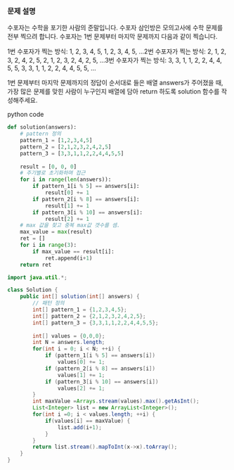 ### **문제 설명**

수포자는 수학을 포기한 사람의 준말입니다. 수포자 삼인방은 모의고사에 수학 문제를 전부 찍으려 합니다. 수포자는 1번 문제부터 마지막 문제까지 다음과 같이 찍습니다.

1번 수포자가 찍는 방식: 1, 2, 3, 4, 5, 1, 2, 3, 4, 5, ...2번 수포자가 찍는 방식: 2, 1, 2, 3, 2, 4, 2, 5, 2, 1, 2, 3, 2, 4, 2, 5, ...3번 수포자가 찍는 방식: 3, 3, 1, 1, 2, 2, 4, 4, 5, 5, 3, 3, 1, 1, 2, 2, 4, 4, 5, 5, ...

1번 문제부터 마지막 문제까지의 정답이 순서대로 들은 배열 answers가 주어졌을 때, 가장 많은 문제를 맞힌 사람이 누구인지 배열에 담아 return 하도록 solution 함수를 작성해주세요.

python code
```python
def solution(answers):
    # pattern 정의
    pattern_1 = [1,2,3,4,5]
    pattern_2 = [2,1,2,3,2,4,2,5]
    pattern_3 = [3,3,1,1,2,2,4,4,5,5]
    
    result = [0, 0, 0]
    # 주기별로 초기화하며 접근
    for i in range(len(answers)):
        if pattern_1[i % 5] == answers[i]:
            result[0] += 1
        if pattern_2[i % 8] == answers[i]:
            result[1] += 1
        if pattern_3[i % 10] == answers[i]:
            result[2] += 1
    # max 값을 찾고 중복 max값 갯수를 셈.
    max_value = max(result)
    ret = []
    for i in range(3):
        if max_value == result[i]:
            ret.append(i+1)
    return ret

```

```java
import java.util.*;

class Solution {
	public int[] solution(int[] answers) {
		// 패턴 정의
        int[] pattern_1 = {1,2,3,4,5};
        int[] pattern_2 = {2,1,2,3,2,4,2,5};
        int[] pattern_3 = {3,3,1,1,2,2,4,4,5,5};
        
        int[] values = {0,0,0};
        int N = answers.length;
        for(int i = 0; i < N; ++i) {
        	if (pattern_1[i % 5] == answers[i])
        		values[0] += 1;
        	if (pattern_2[i % 8] == answers[i])
        		values[1] += 1;
        	if (pattern_3[i % 10] == answers[i])
        		values[2] += 1;
        }
        int maxValue =Arrays.stream(values).max().getAsInt();
        List<Integer> list = new ArrayList<Integer>();
        for(int i =0; i < values.length; ++i) {
        	if(values[i] == maxValue) {
        		list.add(i+1);
        	}
        }
        return list.stream().mapToInt(x->x).toArray();
    }
}


```